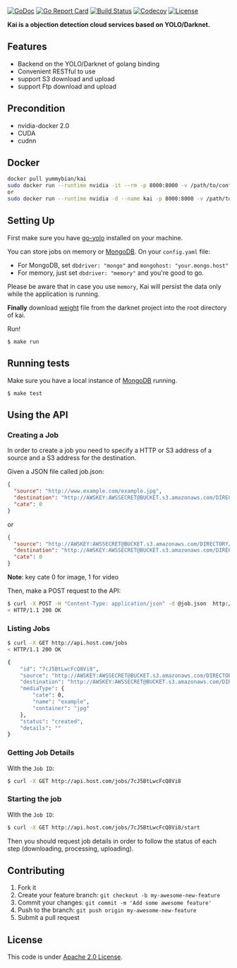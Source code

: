 [![GoDoc](http://img.shields.io/badge/go-documentation-blue.svg?style=flat-square)](https://godoc.org/github.com/ZanLabs/kai)
[![Go Report Card](https://goreportcard.com/badge/github.com/labstack/echo?style=flat-square)](https://goreportcard.com/report/github.com/ZanLabs/kai)
[![Build Status](http://img.shields.io/travis/labstack/echo.svg?style=flat-square)](https://travis-ci.org/ZanLabs/kai)
[![Codecov](https://img.shields.io/codecov/c/github/labstack/echo.svg?style=flat-square)](https://codecov.io/gh/ZanLabs/kai) 
[![License](https://img.shields.io/badge/License-Apache%202.0-blue.svg)](https://raw.githubusercontent.com/ZanLabs/kai/master/README.md)

**Kai is a objection detection cloud services based on YOLO/Darknet.**

## Features
- Backend on the YOLO/Darknet of golang binding
- Convenient RESTful to use
- support S3 download and upload
- support Ftp download and upload

## Precondition
- nvidia-docker 2.0
- CUDA
- cudnn 

## Docker
```bash
docker pull yummybian/kai
sudo docker run --runtime nvidia -it --rm -p 8000:8000 -v /path/to/config.yaml:/kai-service/config.yaml yummybian/kai bash
or
sudo docker run --runtime nvidia -d --name kai -p 8000:8000 -v /path/to/config.yaml:/kai-service/config.yaml yummybian/kai 
```

## Setting Up

First make sure you have [go-yolo](https://github.com/ZanLabs/go-yolo) installed on your machine. 


You can store jobs on memory or [MongoDB](https://www.mongodb.com/). On your `config.yaml` file:

- For MongoDB, set `dbdriver: "mongo"` and `mongohost: "your.mongo.host"`
- For memory, just set `dbdriver: "memory"` and you're good to go.

Please be aware that in case you use `memory`, Kai will persist the data only while the application is running.

**Finally** download [weight](http://pjreddie.com/media/files/yolo.weights) file from the darknet project into the root directory of kai.

Run!

```
$ make run
```

## Running tests

Make sure you have a local instance of [MongoDB](https://github.com/mongodb/mongo) running.

```
$ make test
```

## Using the API
### Creating a Job
In order to create a job you need to specify a HTTP or S3 address of a source and a S3 address for the destination. 

Given a JSON file called job.json:

```json
{
  "source": "http://www.example.com/example.jpg",
  "destination": "http://AWSKEY:AWSSECRET@BUCKET.s3.amazonaws.com/DIRECTORY",
  "cate": 0
}
```

or

```json
{
  "source": "http://AWSKEY:AWSSECRET@BUCKET.s3.amazonaws.com/DIRECTORY/example.jpg",
  "destination": "http://AWSKEY:AWSSECRET@BUCKET.s3.amazonaws.com/DIRECTORY",
  "cate": 0
}
```

**Note**: key cate 0 for image, 1 for video

Then, make a POST request to the API:

```Bash
$ curl -X POST -H "Content-Type: application/json" -d @job.json  http://api.host.com/jobs
< HTTP/1.1 200 OK
```

### Listing Jobs
```Bash
$ curl -X GET http://api.host.com/jobs
< HTTP/1.1 200 OK
```

```Bash
{
    "id": "7cJ5BtLwcFcQ8Vi8",
    "source": "http://AWSKEY:AWSSECRET@BUCKET.s3.amazonaws.com/DIRECTORY/example.jpg",
    "destination": "http://AWSKEY:AWSSECRET@BUCKET.s3.amazonaws.com/DIRECTORY",
    "mediaType": {
        "cate": 0,
        "name": "example",
        "container": "jpg"
    },
    "status": "created",
    "details": ""
}
```

### Getting Job Details
With the `Job ID`:

```Bash
$ curl -X GET http://api.host.com/jobs/7cJ5BtLwcFcQ8Vi8
```

### Starting the job
With the `Job ID`:

```Bash
$ curl -X GET http://api.host.com/jobs/7cJ5BtLwcFcQ8Vi8/start
```

Then you should request job details in order to follow the status of each step (downloading, processing, uploading).


## Contributing

1. Fork it
2. Create your feature branch: `git checkout -b my-awesome-new-feature`
3. Commit your changes: `git commit -m 'Add some awesome feature'`
4. Push to the branch: `git push origin my-awesome-new-feature`
5. Submit a pull request

## License

This code is under [Apache 2.0 License](https://github.com/ZanLabs/kai/blob/master/LICENSE).
